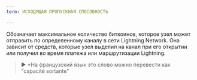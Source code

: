 ```yaml
---
term: ИСХОДЯЩАЯ ПРОПУСКНАЯ СПОСОБНОСТЬ

---
```

Обозначает максимальное количество биткоинов, которое узел может отправить по определенному каналу в сети Lightning Network. Она зависит от средств, которые узел выделил на канал при его открытии или получил во время платежа или маршрутизации Lightning.

> ► *На французский язык это слово можно перевести как "capacité sortante"